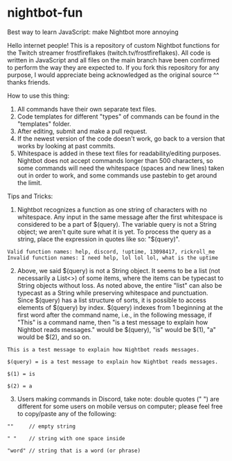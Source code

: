 # nightbot-fun
Best way to learn JavaScript: make Nightbot more annoying

Hello internet people! This is a repository of custom Nightbot functions for the Twitch streamer frostfireflakes (twitch.tv/frostfireflakes). All code is written in JavaScript and all files on the main branch have been confirmed to perform the way they are expected to.
If you fork this repository for any purpose, I would appreciate being acknowledged as the original source ^^ thanks friends.

How to use this thing:
  1. All commands have their own separate text files.
  2. Code templates for different "types" of commands can be found in the "templates" folder.
  3. After editing, submit and make a pull request.
  4. If the newest version of the code doesn't work, go back to a version that works by looking at past commits.
  5. Whitespace is added in these text files for readability/editing purposes. Nightbot does not accept commands longer than 500 characters, so some commands will need the whitespace (spaces and new lines) taken out in order to work, and some commands use pastebin to get around the limit.
 
Tips and Tricks:

  1. Nightbot recognizes a function as one string of characters with no whitespace. Any input in the same message after the first whitespace is considered to be a part of $(query). The variable query is not a String object; we aren't quite sure what it is yet. To process the query as a string, place the expression in quotes like so: "$(query)".
  
    Valid function names: help, discord, !uptime, 13098417, rickroll_me
    Invalid function names: I need help, lol lol lol, what is the uptime
  
  2. Above, we said $(query) is not a String object. It seems to be a list (not necessarily a List<>) of some items, where the items can be typecast to String objects without loss. As noted above, the entire "list" can also be typecast as a String while preserving whitespace and punctuation. Since $(query) has a list structure of sorts, it is possible to access elements of $(query) by index. $(query) indexes from 1 beginning at the first word after the command name, i.e., in the following message, if "This" is a command name, then "is a test message to explain how Nightbot reads messages." would be $(query), "is" would be $(1), "a" would be $(2), and so on.
  
    This is a test message to explain how Nightbot reads messages.

    $(query) = is a test message to explain how Nightbot reads messages.

    $(1) = is

    $(2) = a
    
  3. Users making commands in Discord, take note: double quotes (" ") are different for some users on mobile versus on computer; please feel free to copy/paste any of the following:
  
    ""     // empty string
    
    " "    // string with one space inside
    
    "word" // string that is a word (or phrase)
